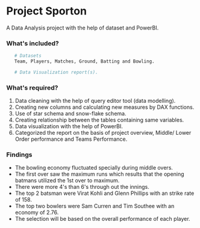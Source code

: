 <p align="center"
   <img src="[https://github.com/NishantDhir/AdventureWorks-Dataset-Dashboard_BusinessAnalysis/blob/main/Report.png](https://github.com/NishantDhir/Cricket-Analyis/blob/main/Cricket%20Analysis.pdf)" />
</p>

# Project Sporton
A Data Analysis project with the help of dataset and PowerBI.

### What's included?
```bash
   # Datasets
   Team, Players, Matches, Ground, Batting and Bowling.

   # Data Visualization report(s).
```

### What's required?
1. Data cleaning with the help of query editor tool (data modelling).
2. Creating new columns and calculating new measures by DAX functions.
3. Use of star schema and snow-flake schema.
4. Creating relationship between the tables containing same variables.
5. Data visualization with the help of PowerBI.
6. Categorized the report on the basis of project overview, Middle/ Lower Order performance and Teams Performance.

### Findings
- The bowling economy fluctuated specially during middle overs.
- The first over saw the maximum runs which results that the opening batmans utilized the 1st over to maximum.
- There were more 4's than 6's through out the innings.
- The top 2 batsman were Virat Kohli and Glenn Phillips with an strike rate of 158. 
- The top two bowlers were Sam Curren and Tim Southee with an economy of 2.76.
- The selection will be based on the overall performance of each player.
